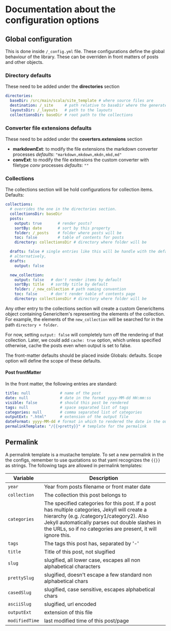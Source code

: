 # Documentation about the configuration options

## Global configuration

This is done inside `/_config.yml` file. These configurations define the global
behaviour of the library. These can be overriden in front matters of posts and
other objects. 

### Directory defaults

These need to be added under the **directories** section
```yaml
directories:
  baseDir: /src/main/scala/site_template # where source files are
  destination: /_site     # path relative to baseDir where the generated site will be
  layoutsDir: /_layouts   # path to the layouts
  collectionsDir: baseDir # root path to the collections
```

### Converter file extensions defaults

These need to be added under the **coverters.extensions** section

- **markdownExt**: to modify the file extensions the markdown converter processes
  _defaults_: `"markdown,mkdown,mkdn,mkd,md"`
- **convExt**: to modify the file extensions the custom converter with filetype
    _conv_ processes
  _defaults_: `""`


### Collections

The collections section will be hold configurations for collection items. Defaults:
```yaml
collections: 
  # overrides the one in the directories section.
  collectionsDir: baseDir 
  posts:
    output: true       # render posts?
    sortBy: date       # sort by this property
    folder: /_posts    # folder where posts will be
    toc: false         # table of contents for posts
    directory: collectionsDir # directory where folder will be

  drafts: false # single entries like this will be handle with the defaults
  # alternatively,
  drafts:
    output: false

  new_collection:
    output: false   # don't render items by default
    sortBy: title   # sortBy title by default
    folder: /_new_collection # path naming convention
    toc: false      # don't render table of contents page
    directory: collectionsDir # directory where folder will be
```
Any other entry to the collections section will create a custom GenericItems object
containing GenericItem's representing the elements of the collection. For example, the
elements of the `new_collection` will be searched for in the path `directory + folder`. 

For now, setting `output: false` will completely turn off the rendering of that
collection. Later, we could add `cache: true` option, which unless specified otherwise,
cache the posts even when output is set to false.


The front-matter defaults should be placed inside Globals: defaults. Scope
option will define the scope of these defaults.


#### Post frontMatter

In the front matter, the following entries are standard:
``` yaml
title: null             # name of the post
date: null              # date in the format yyyy-MM-dd HH:mm:ss
visible: false          # should this post be rendered
tags: null              # space separated list of tags
categories: null        # comma separated list of categories
outputExt: ".html"      # extension of the output file
dateFormat: yyyy-MM-dd # format in which to rendered the date in the output
permalinkTemplate: "/{{>pretty}}" # template for the permalink 
```


## Permalink

A permalink template is a mustache template. To set a new permalink in the the configs,
remember to use quotations so that yaml recognizes the `{{}}` as strings. The following
tags are allowed in permalink templates:

Variable     | Description
------------ | ------------
`year`         | Year from posts filename or front mater date
`collection`   | The collection this post belongs to
`categories`   | The specified categories for this post. If a post has multiple categories, Jekyll will create a hierarchy (e.g. /category1/category2). Also Jekyll automatically parses out double slashes in the URLs, so if no categories are present, it will ignore this.
`tags`         | The tags this post has, separated by '-'
`title`        | Title of this post, not slugified
`slug`         | slugified, all lower case, escapes all non alphabetical characters
`prettySlug`   | slugified, doesn't escape a few standard non alphabetical chars
`casedSlug`    | slugified, case sensitive, escapes alphabetical chars
`asciiSlug`    | slugified, url encoded
`outputExt`    | extension of this file
`modifiedTime` | last modified time of this post/page

